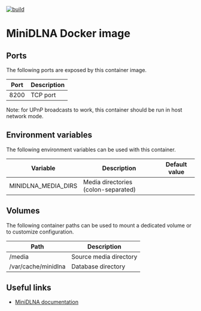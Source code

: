 [![build](https://github.com/fab-infra/docker-minidlna/actions/workflows/build.yml/badge.svg)](https://github.com/fab-infra/docker-minidlna/actions/workflows/build.yml)

# MiniDLNA Docker image

## Ports

The following ports are exposed by this container image.

| Port | Description |
| ---- | ----------- |
| 8200 | TCP port |

Note: for UPnP broadcasts to work, this container should be run in host network mode.

## Environment variables

The following environment variables can be used with this container.

| Variable | Description | Default value |
| -------- | ----------- | ------------- |
| MINIDLNA_MEDIA_DIRS | Media directories (colon-separated) | |

## Volumes

The following container paths can be used to mount a dedicated volume or to customize configuration.

| Path | Description |
| ---- | ----------- |
| /media | Source media directory |
| /var/cache/minidlna | Database directory |

## Useful links

- [MiniDLNA documentation](https://sourceforge.net/p/minidlna/git/ci/master/tree/minidlna.conf)

